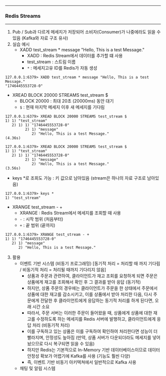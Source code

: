 -----
### Redis Streams
-----
1. Pub / Sub과 다르게 메세지가 저장되어 소비자(Consumer)가 나중에라도 읽을 수 있음 (Kafka와 자료 구조 유사)
2. 실습 예시
   - XADD test_stream * message "Hello, This is a test Message."
     + XADD : Redis Stream에서 데이터를 추가할 떄 사용
     + test_stream : 스트림 이름
     + ```*``` : 메세지고유 ID를 Redis가 자동 생성
```
127.0.0.1:6379> XADD test_stream * message "Hello, This is a test Message."
"1746445553728-0"
```      
   - XREAD BLOCK 20000 STREAMS test_stream $
     + BLOCK 20000 : 최대 20초 (20000ms) 동안 대기
     + ```$``` : 현재 마지막 메세지 이후 새 메세지를 기다림
```
127.0.0.1:6379> XREAD BLOCK 20000 STREAMS test_stream $
1) 1) "test_stream"
   2) 1) 1) "1746445553728-0"
         2) 1) "message"
            2) "Hello, This is a test Message."
(4.36s)
```
```
127.0.0.1:6379> XREAD BLOCK 20000 STREAMS test_stream $
1) 1) "test_stream"
   2) 1) 1) "1746445553728-0"
         2) 1) "message"
            2) "Hello, This is a test Message."
(3.56s)
```
   - keys *로 조회도 가능 : 키 값으로 남아있음 (stream은 하나의 자료 구조로 남아있음)
```
127.0.0.1:6379> keys *
1) "test_stream"
```

   - XRANGE test_stream - +
     + XRANGE : Redis Stream에서 메세지를 조회할 때 사용
     + ```-``` : 시작 범위 (처음부터)
     + ```+``` : 끝 범위 (끝까지)
```
127.0.0.1:6379> XRANGE test_stream - +
1) 1) "1746445553728-0"
   2) 1) "message"
      2) "Hello, This is a test Message."
```

3. 활용
   - 이벤트 기반 시스템 (비동기 프로그래밍) [동기적 처리 = 처리할 때 까지 기다림 / 비동기적 처리 = 처리될 때까지 기다리지 않음]
      + 상품과 주문과 관련하여, 클라이언트가 재고 조회를 요청하게 되면 주문은 상품에게 재고를 조회해서 확인 후 그 결과를 받아 응답 (동기적)
      + 하지만, 상품 주문의 경우에는 클라이언트가 주문을 한 상태에서 주문에서 상품에 대한 재고를 감소시키고, 이를 상품에서 받아 처리한 다음, 다시 주문에게 전달한 후 클라이언트에게 응답하는 동기적 처리를 하게 된다면, 오래 시간 소요
      + 따라서, 주문 서버는 이러한 주문이 들어왔을 때, 상품에게 상품에 대한 재고를 수정하도록 하는 메세지를 Redis 서버에 발행하고, 클라이언트에게 응답 처리 (비동기적 처리)
      + 이를 구독하고 있는 상품은 이를 구독하여 확인하여 처리한다면 성능이 더 빨라지며, 안정성도 높아짐 (만약, 상품 서버가 다운되더라도 메세지를 넣어놨으므로 다시 복구되면 읽을 수 있음)
      + 하지만 Redis는 기본적으로 In-Memory 기반 데이터베이스이므로 데이터 안정성 확보가 어렵기에 Kafka를 사용 (기능도 훨씬 다양)
      + 즉, 이벤트 기반 비동기 아키텍쳐에서 일반적으로 Kafka 사용
   - 채팅 및 알림 시스템
